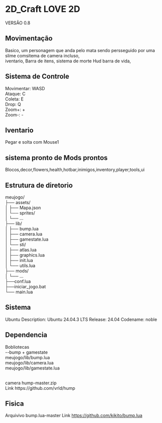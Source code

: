 # 2D_Craft LOVE 2D
VERSÂO 0.8

## Movimentação
Basico, um personagem que anda pelo mata sendo persseguido por uma slime comsitema de camera incluso,  <br>
iventario, Barra de itens, sistema de morte
Hud barra de vida,

## Sistema de Controle <br>
Movimentar: WASD <br>
Ataque: C <br>
Coleta: E <br>
Drop: Q <br>
Zoom+: + <br>
Zoom-: - <br>

## Iventario
Pegar e solta com Mouse1
## sistema pronto de Mods prontos
Blocos,decor,flowers,health,hotbar,inimigos,inventory,player,tools,ui <br>

## Estrutura de diretorio 
meujogo/ <br>
├── assets/ <br>
│   ├── Mapa.json <br>
│   └── sprites/ <br>
│       └── ... <br>
├── lib/ <br>
│   ├── bump.lua <br>
│   ├── camera.lua <br>
│   ├── gamestate.lua <br>
│   └── sti/ <br>
│       ├── atlas.lua <br>
│       ├── graphics.lua <br>
│       ├── init.lua <br>
│       └── utils.lua <br>
├── mods/ <br>
│   └── ... <br>
├──conf.lua <br>
├──iniciar_jogo.bat <br>
└── main.lua <br>

## Sistema
Ubuntu
Description:    Ubuntu 24.04.3 LTS
Release:        24.04
Codename:       noble

## Dependencia
Bobliotecas <br>
--bump + gamestate <br>
	meujogo/lib/bump.lua <br>
	meujogo/lib/camera.lua <br>
 meujogo/lib/gamestate.lua <br>

<br>
camera hump-master.zip <br>
Link https://github.com/vrld/hump <br>

## Fisica
Arquivivo bump.lua-master
Link https://github.com/kikito/bump.lua
